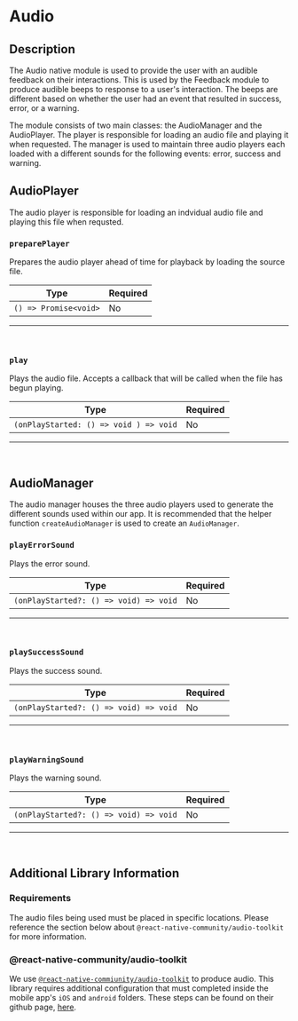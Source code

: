 # Audio

## Description

The Audio native module is used to provide the user with an audible feedback on their interactions. This is used by the Feedback module to produce audible beeps to response to a user's interaction. The beeps are different based on whether the user had an event that resulted in success, error, or a warning.

The module consists of two main classes: the AudioManager and the AudioPlayer. The player is responsible for loading an audio file and playing it when requested. The manager is used to maintain three audio players each loaded with a different sounds for the following events: error, success and warning.

## AudioPlayer

The audio player is responsible for loading an indvidual audio file and playing this file when requsted.

### `preparePlayer`

Prepares the audio player ahead of time for playback by loading the source file.

|   Type  | Required |
| ------  | -------  |
| `() => Promise<void>`|  No |

---
&nbsp;

### `play`

Plays the audio file. Accepts a callback that will be called when the file has begun playing.

| Type | Required |
| ---- | ---- |
| `(onPlayStarted: () => void ) => void` | No |

---
&nbsp;

## AudioManager

The audio manager houses the three audio players used to generate the different sounds used within our app.
It is recommended that the helper function `createAudioManager` is used to create an `AudioManager`.

### `playErrorSound`

Plays the error sound.

| Type | Required |
| ---- | ---- |
| `(onPlayStarted?: () => void) => void` | No |

---
&nbsp;

### `playSuccessSound`

Plays the success sound.

| Type | Required |
| ---- | ---- |
| `(onPlayStarted?: () => void) => void` | No |

---
&nbsp;

### `playWarningSound`

Plays the warning sound.

| Type | Required |
| ---- | ---- |
| `(onPlayStarted?: () => void) => void` | No |

---
&nbsp;

## Additional Library Information

### Requirements

The audio files being used must be placed in specific locations. Please reference the section below about `@react-native-community/audio-toolkit` for more information.

### @react-native-community/audio-toolkit

We use [`@react-native-commiunity/audio-toolkit`](https://github.com/react-native-audio-toolkit/react-native-audio-toolkit) to produce audio. This library requires additional configuration that must completed inside the mobile app's `iOS` and `android` folders. These steps can be found on their github page, [here](https://github.com/react-native-audio-toolkit/react-native-audio-toolkit/blob/master/docs/SETUP.md).
